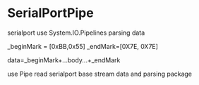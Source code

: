 # SerialPortPipe
serialport use System.IO.Pipelines parsing data

_beginMark = [0xBB,0x55]  _endMark=[0X7E, 0X7E]

data=_beginMark+...body...+_endMark

use Pipe read serialport base stream data and parsing package
